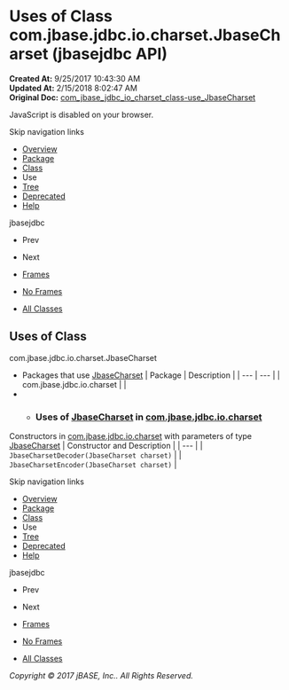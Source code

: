 # Uses of Class com.jbase.jdbc.io.charset.JbaseCharset (jbasejdbc   API)

**Created At:** 9/25/2017 10:43:30 AM  
**Updated At:** 2/15/2018 8:02:47 AM  
**Original Doc:** [com_jbase_jdbc_io_charset_class-use_JbaseCharset](https://docs.jbase.com/39234-class-use/com_jbase_jdbc_io_charset_class-use_JbaseCharset)  

<!--<br>    try {<br>        if (location.href.indexOf('is-external=true') == -1) {<br>            parent.document.title="Uses of Class com.jbase.jdbc.io.charset.JbaseCharset (jbasejdbc   API)";<br>        }<br>    }<br>    catch(err) {<br>    }<br>//-->
JavaScript is disabled on your browser.

Skip navigation links

- [Overview](../../../../../../overview-summary.html)
- [Package](./../../com.jbase.jdbc.io.charset-%28jbasejdbc---api%29)
- [Class](./../../jbasecharset-%28jbasejdbc---api%29 "class in com.jbase.jdbc.io.charset")
- Use
- [Tree](./../../com.jbase.jdbc.io.charset-class-hierarchy-%28jbasejdbc---api%29)
- [Deprecated](../../../../../../deprecated-list.html)
- [Help](../../../../../../help-doc.html)


jbasejdbc <br>

- Prev
- Next


- [Frames](./.)
- [No Frames](./.)


- [All Classes](../../../../../../allclasses-noframe.html)


<!--<br>  allClassesLink = document.getElementById("allclasses\_navbar\_top");<br>  if(window==top) {<br>    allClassesLink.style.display = "block";<br>  }<br>  else {<br>    allClassesLink.style.display = "none";<br>  }<br>  //-->

## Uses of Class
com.jbase.jdbc.io.charset.JbaseCharset

- Packages that use [JbaseCharset](./../../jbasecharset-%28jbasejdbc---api%29 "class in com.jbase.jdbc.io.charset") | Package | Description |
| --- | --- |
| com.jbase.jdbc.io.charset |   |
- - ### Uses of [JbaseCharset](./../../jbasecharset-%28jbasejdbc---api%29 "class in com.jbase.jdbc.io.charset") in [com.jbase.jdbc.io.charset](./../../com.jbase.jdbc.io.charset-%28jbasejdbc---api%29)


Constructors in [com.jbase.jdbc.io.charset](./../../com.jbase.jdbc.io.charset-%28jbasejdbc---api%29) with parameters of type [JbaseCharset](./../../jbasecharset-%28jbasejdbc---api%29 "class in com.jbase.jdbc.io.charset") | Constructor and Description |
| --- |
| `JbaseCharsetDecoder(JbaseCharset charset)`  |
| `JbaseCharsetEncoder(JbaseCharset charset)`  |

Skip navigation links

- [Overview](../../../../../../overview-summary.html)
- [Package](./../../com.jbase.jdbc.io.charset-%28jbasejdbc---api%29)
- [Class](./../../jbasecharset-%28jbasejdbc---api%29 "class in com.jbase.jdbc.io.charset")
- Use
- [Tree](./../../com.jbase.jdbc.io.charset-class-hierarchy-%28jbasejdbc---api%29)
- [Deprecated](../../../../../../deprecated-list.html)
- [Help](../../../../../../help-doc.html)


jbasejdbc <br>

- Prev
- Next


- [Frames](./.)
- [No Frames](./.)


- [All Classes](../../../../../../allclasses-noframe.html)


<!--<br>  allClassesLink = document.getElementById("allclasses\_navbar\_bottom");<br>  if(window==top) {<br>    allClassesLink.style.display = "block";<br>  }<br>  else {<br>    allClassesLink.style.display = "none";<br>  }<br>  //-->

*Copyright © 2017 jBASE, Inc.. All Rights Reserved.*
